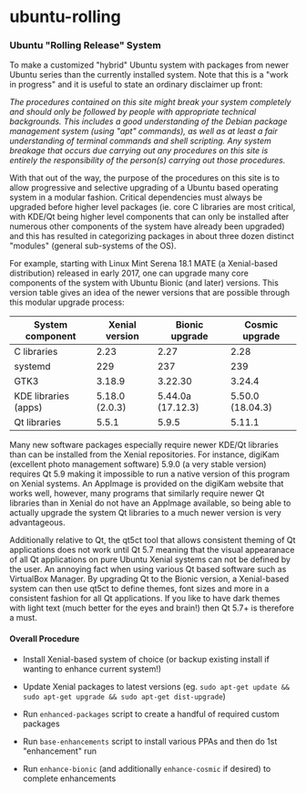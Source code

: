 # ubuntu-rolling
### Ubuntu "Rolling Release" System

To make a customized "hybrid" Ubuntu system with packages from newer Ubuntu series than the currently installed system. Note that this is a "work in progress" and it is useful to state an ordinary disclaimer up front:

*The procedures contained on this site might break your system completely and should only be followed by people with appropriate technical backgrounds. This includes a good understanding of the Debian package management system (using "apt" commands), as well as at least a fair understanding of terminal commands and shell scripting. Any system breakage that occurs due carrying out any procedures on this site is entirely the responsibility of the person(s) carrying out those procedures.*

With that out of the way, the purpose of the procedures on this site is to allow progressive and selective upgrading of a Ubuntu based operating system in a modular fashion. Critical dependencies must always be upgraded before higher level packages (ie. core C libraries are most critical, with KDE/Qt being higher level components that can only be installed after numerous other components of the system have already been upgraded) and this has resulted in categorizing packages in about three dozen distinct "modules" (general sub-systems of the OS).

For example, starting with Linux Mint Serena 18.1 MATE (a Xenial-based distribution) released in early 2017, one can upgrade many core components of the system with Ubuntu Bionic (and later) versions. This version table gives an idea of the newer versions that are possible through this modular upgrade process:

System component | Xenial version | Bionic upgrade | Cosmic upgrade
---------------- | -------------- | -------------- | --------------
C libraries | 2.23 | 2.27 | 2.28
systemd | 229 | 237 | 239
GTK3 | 3.18.9 | 3.22.30 | 3.24.4
KDE libraries (apps) | 5.18.0 (2.0.3) | 5.44.0a (17.12.3) | 5.50.0 (18.04.3)
Qt libraries | 5.5.1 | 5.9.5 | 5.11.1

Many new software packages especially require newer KDE/Qt libraries than can be installed from the Xenial repositories. For instance, digiKam (excellent photo management software) 5.9.0 (a very stable version) requires Qt 5.9 making it impossible to run a native version of this program on Xenial systems. An AppImage is provided on the digiKam website that works well, however, many programs that similarly require newer Qt libraries than in Xenial do not have an AppImage available, so being able to actually upgrade the system Qt libraries to a much newer version is very advantageous.

Additionally relative to Qt, the qt5ct tool that allows consistent theming of Qt applications does not work until Qt 5.7 meaning that the visual appearanace of all Qt applications on pure Ubuntu Xenial systems can not be defined by the user. An annoying fact when using various Qt based software such as VirtualBox Manager. By upgrading Qt to the Bionic version, a Xenial-based system can then use qt5ct to define themes, font sizes and more in a consistent fashion for all Qt applications. If you like to have dark themes with light text (much better for the eyes and brain!) then Qt 5.7+ is therefore a must.

#### Overall Procedure

* Install Xenial-based system of choice (or backup existing install if wanting to enhance current system!)

* Update Xenial packages to latest versions (eg. ```sudo apt-get update && sudo apt-get upgrade && sudo apt-get dist-upgrade```)

* Run ```enhanced-packages``` script to create a handful of required custom packages

* Run ```base-enhancements``` script to install various PPAs and then do 1st "enhancement" run

* Run ```enhance-bionic``` (and additionally ```enhance-cosmic``` if desired) to complete enhancements
